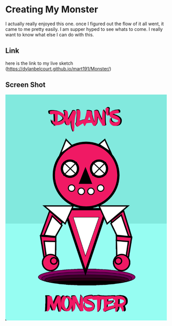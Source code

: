 # Creating My Monster

I actually really enjoyed this one. once I figured out the flow of it all went, it came to me pretty easily. I am supper hyped to see whats to come. I really want to know what else I can do with this.

## Link

here is the link to my live sketch
(https://dylanbelcourt.github.io/mart191/Monster/)

## Screen Shot
![MyMonster](ScreenShotofMonster.png)
